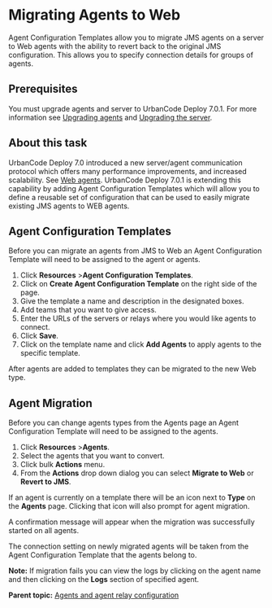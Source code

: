 # Migrating Agents to Web

Agent Configuration Templates allow you to migrate JMS agents on a server to Web agents with the ability to revert back to the original JMS configuration. This allows you to specify connection details for groups of agents.

## Prerequisites

You must upgrade agents and server to UrbanCode Deploy 7.0.1. For more information see [Upgrading agents](../../com.udeploy.install.doc/topics/upgradeAgents.md#) and [Upgrading the server](../../com.udeploy.install.doc/topics/upgradeInstall.md#).

## About this task

UrbanCode Deploy 7.0 introduced a new server/agent communication protocol which offers many performance improvements, and increased scalability. See [Web agents](web_agents.md#). UrbanCode Deploy 7.0.1 is extending this capability by adding Agent Configuration Templates which will allow you to define a reusable set of configuration that can be used to easily migrate existing JMS agents to WEB agents.

## Agent Configuration Templates

Before you can migrate an agents from JMS to Web an Agent Configuration Template will need to be assigned to the agent or agents.

1.  Click **Resources** \>**Agent Configuration Templates**.
2.  Click on **Create Agent Configuration Template** on the right side of the page.
3.  Give the template a name and description in the designated boxes.
4.  Add teams that you want to give access.
5.  Enter the URLs of the servers or relays where you would like agents to connect.
6.  Click **Save**.
7.  Click on the template name and click **Add Agents** to apply agents to the specific template.

After agents are added to templates they can be migrated to the new Web type.

## Agent Migration

Before you can change agents types from the Agents page an Agent Configuration Template will need to be assigned to the agents.

1.  Click **Resources** \>**Agents**.
2.  Select the agents that you want to convert.
3.  Click bulk **Actions** menu.
4.  From the **Actions** drop down dialog you can select **Migrate to Web** or **Revert to JMS**.

If an agent is currently on a template there will be an icon next to **Type** on the **Agents** page. Clicking that icon will also prompt for agent migration.

A confirmation message will appear when the migration was successfully started on all agents.

The connection setting on newly migrated agents will be taken from the Agent Configuration Template that the agents belong to.

**Note:** If migration fails you can view the logs by clicking on the agent name and then clicking on the **Logs** section of specified agent.

**Parent topic:** [Agents and agent relay configuration](../topics/configure_agents.md)

